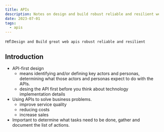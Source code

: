 ```yaml
---
title: APIs
description: Notes on design and build robust reliable and resilient web apis.
date: 2023-07-01
tags:
  - apis
---
```

ref:`Design and Build great web apis robust reliable and resilient`

## Introduction

- API-first design
  - means identifying and/or defining key actors and personas, determining what those actors and personas expect to do with the APIs.
  - desing the API first before you think about technology implementation details
- Using APIs to solve business problems.
  - improve service quality
  - reducing costs
  - increase sales
- Important to determine what tasks need to be done, gather and document the list of actions.